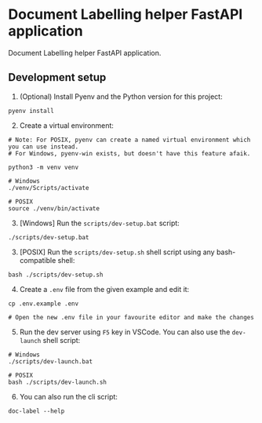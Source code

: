 # Document Labelling helper FastAPI application

Document Labelling helper FastAPI application.

## Development setup

1. (Optional) Install Pyenv and the Python version for this project:
```shell
pyenv install
```

2. Create a virtual environment:
```shell
# Note: For POSIX, pyenv can create a named virtual environment which you can use instead.
# For Windows, pyenv-win exists, but doesn't have this feature afaik.

python3 -m venv venv

# Windows
./venv/Scripts/activate

# POSIX
source ./venv/bin/activate
```

3. [Windows] Run the `scripts/dev-setup.bat` script:
```shell
./scripts/dev-setup.bat
```

3. [POSIX] Run the `scripts/dev-setup.sh` shell script using any bash-compatible shell:
```shell
bash ./scripts/dev-setup.sh
```

4. Create a `.env` file from the given example and edit it:
```shell
cp .env.example .env

# Open the new .env file in your favourite editor and make the changes
```

5. Run the dev server using `F5` key in VSCode. You can also use the `dev-launch` shell script:
```shell
# Windows
./scripts/dev-launch.bat

# POSIX
bash ./scripts/dev-launch.sh
```

6. You can also run the cli script:
```shell
doc-label --help
```
